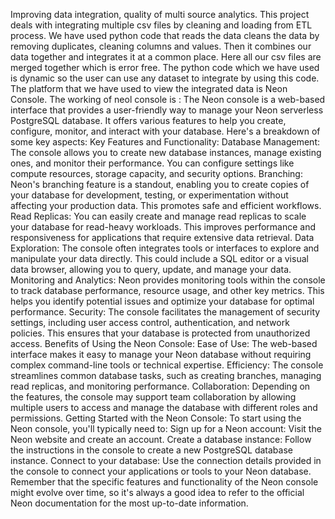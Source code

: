 Improving data integration, quality of multi source analytics. This project deals with integrating multiple csv files by cleaning and loading from ETL process. We have used python code that reads the data cleans the data by removing duplicates, cleaning columns and values. Then it combines our data together and integrates it at a common place. Here all our csv files are merged together which is error free. The python code which we have used is dynamic so the user can use any dataset to integrate by using this code. The platform that we have used to view the integrated data is Neon Console. The working of neol console is : The Neon console is a web-based interface that provides a user-friendly way to manage your Neon serverless PostgreSQL database. It offers various features to help you create, configure, monitor, and interact with your database. Here's a breakdown of some key aspects: Key Features and Functionality:
Database Management: The console allows you to create new database instances, manage existing ones, and monitor their performance. You can configure settings like compute resources, storage capacity, and security options.
Branching: Neon's branching feature is a standout, enabling you to create copies of your database for development, testing, or experimentation without affecting your production data. This promotes safe and efficient workflows.
Read Replicas: You can easily create and manage read replicas to scale your database for read-heavy workloads. This improves performance and responsiveness for applications that require extensive data retrieval.
Data Exploration: The console often integrates tools or interfaces to explore and manipulate your data directly. This could include a SQL editor or a visual data browser, allowing you to query, update, and manage your data.
Monitoring and Analytics: Neon provides monitoring tools within the console to track database performance, resource usage, and other key metrics. This helps you identify potential issues and optimize your database for optimal performance.
Security: The console facilitates the management of security settings, including user access control, authentication, and network policies. This ensures that your database is protected from unauthorized access. Benefits of Using the Neon Console:
Ease of Use: The web-based interface makes it easy to manage your Neon database without requiring complex command-line tools or technical expertise.
Efficiency: The console streamlines common database tasks, such as creating branches, managing read replicas, and monitoring performance.
Collaboration: Depending on the features, the console may support team collaboration by allowing multiple users to access and manage the database with different roles and permissions. Getting Started with the Neon Console: To start using the Neon console, you'll typically need to:
Sign up for a Neon account: Visit the Neon website and create an account.
Create a database instance: Follow the instructions in the console to create a new PostgreSQL database instance.
Connect to your database: Use the connection details provided in the console to connect your applications or tools to your Neon database. Remember that the specific features and functionality of the Neon console might evolve over time, so it's always a good idea to refer to the official Neon documentation for the most up-to-date information.

